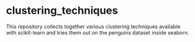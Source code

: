 # clustering_techniques

This repository collects together various clustering techniques available with scikit-learn and tries them out on the penguins dataset inside seaborn.

